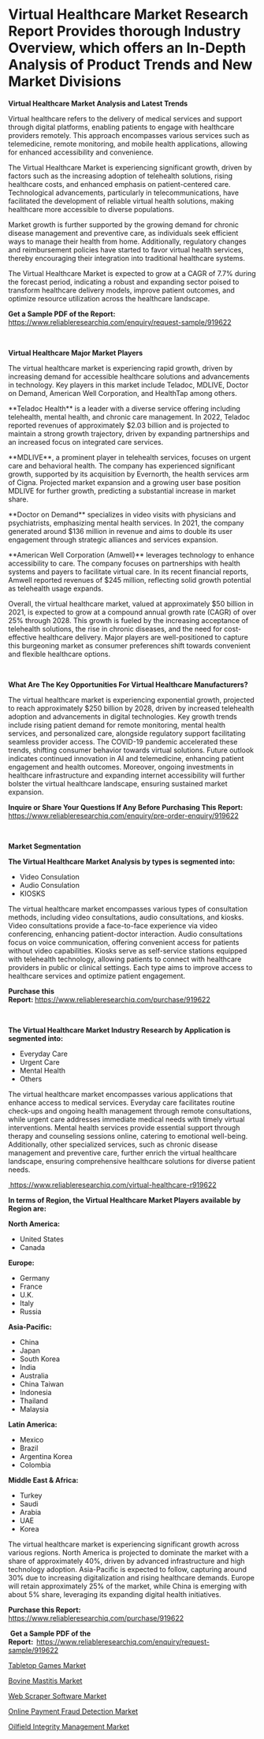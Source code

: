 <p><h1>Virtual Healthcare Market Research Report Provides thorough Industry Overview, which offers an In-Depth Analysis of Product Trends and New Market Divisions</h1></p><p><strong>Virtual Healthcare Market Analysis and Latest Trends</strong></p>
<p><p>Virtual healthcare refers to the delivery of medical services and support through digital platforms, enabling patients to engage with healthcare providers remotely. This approach encompasses various services such as telemedicine, remote monitoring, and mobile health applications, allowing for enhanced accessibility and convenience.</p><p>The Virtual Healthcare Market is experiencing significant growth, driven by factors such as the increasing adoption of telehealth solutions, rising healthcare costs, and enhanced emphasis on patient-centered care. Technological advancements, particularly in telecommunications, have facilitated the development of reliable virtual health solutions, making healthcare more accessible to diverse populations.</p><p>Market growth is further supported by the growing demand for chronic disease management and preventive care, as individuals seek efficient ways to manage their health from home. Additionally, regulatory changes and reimbursement policies have started to favor virtual health services, thereby encouraging their integration into traditional healthcare systems.</p><p>The Virtual Healthcare Market is expected to grow at a CAGR of 7.7% during the forecast period, indicating a robust and expanding sector poised to transform healthcare delivery models, improve patient outcomes, and optimize resource utilization across the healthcare landscape.</p></p>
<p><strong>Get a Sample PDF of the Report:&nbsp;</strong> <a href="https://www.reliableresearchiq.com/enquiry/request-sample/919622?utm_campaign=99&utm_medium=2&utm_source=Github&utm_content=ia&utm_term=07032025&utm_id=virtual-healthcare">https://www.reliableresearchiq.com/enquiry/request-sample/919622</a></p>
<p>&nbsp;</p>
<p><strong>Virtual Healthcare Major Market Players</strong></p>
<p><p>The virtual healthcare market is experiencing rapid growth, driven by increasing demand for accessible healthcare solutions and advancements in technology. Key players in this market include Teladoc, MDLIVE, Doctor on Demand, American Well Corporation, and HealthTap among others.</p><p>**Teladoc Health** is a leader with a diverse service offering including telehealth, mental health, and chronic care management. In 2022, Teladoc reported revenues of approximately $2.03 billion and is projected to maintain a strong growth trajectory, driven by expanding partnerships and an increased focus on integrated care services.</p><p>**MDLIVE**, a prominent player in telehealth services, focuses on urgent care and behavioral health. The company has experienced significant growth, supported by its acquisition by Evernorth, the health services arm of Cigna. Projected market expansion and a growing user base position MDLIVE for further growth, predicting a substantial increase in market share.</p><p>**Doctor on Demand** specializes in video visits with physicians and psychiatrists, emphasizing mental health services. In 2021, the company generated around $136 million in revenue and aims to double its user engagement through strategic alliances and services expansion.</p><p>**American Well Corporation (Amwell)** leverages technology to enhance accessibility to care. The company focuses on partnerships with health systems and payers to facilitate virtual care. In its recent financial reports, Amwell reported revenues of $245 million, reflecting solid growth potential as telehealth usage expands.</p><p>Overall, the virtual healthcare market, valued at approximately $50 billion in 2021, is expected to grow at a compound annual growth rate (CAGR) of over 25% through 2028. This growth is fueled by the increasing acceptance of telehealth solutions, the rise in chronic diseases, and the need for cost-effective healthcare delivery. Major players are well-positioned to capture this burgeoning market as consumer preferences shift towards convenient and flexible healthcare options.</p></p>
<p>&nbsp;</p>
<p><strong>What Are The Key Opportunities For Virtual Healthcare Manufacturers?</strong></p>
<p><p>The virtual healthcare market is experiencing exponential growth, projected to reach approximately $250 billion by 2028, driven by increased telehealth adoption and advancements in digital technologies. Key growth trends include rising patient demand for remote monitoring, mental health services, and personalized care, alongside regulatory support facilitating seamless provider access. The COVID-19 pandemic accelerated these trends, shifting consumer behavior towards virtual solutions. Future outlook indicates continued innovation in AI and telemedicine, enhancing patient engagement and health outcomes. Moreover, ongoing investments in healthcare infrastructure and expanding internet accessibility will further bolster the virtual healthcare landscape, ensuring sustained market expansion.</p></p>
<p><strong>Inquire or Share Your Questions If Any Before Purchasing This Report:</strong> <a href="https://www.reliableresearchiq.com/enquiry/pre-order-enquiry/919622?utm_campaign=99&utm_medium=2&utm_source=Github&utm_content=ia&utm_term=07032025&utm_id=virtual-healthcare">https://www.reliableresearchiq.com/enquiry/pre-order-enquiry/919622</a></p>
<p>&nbsp;</p>
<p><strong>Market Segmentation</strong></p>
<p><strong>The Virtual Healthcare Market Analysis by types is segmented into:</strong></p>
<p><ul><li>Video Consulation</li><li>Audio Consulation</li><li>KIOSKS</li></ul></p>
<p><p>The virtual healthcare market encompasses various types of consultation methods, including video consultations, audio consultations, and kiosks. Video consultations provide a face-to-face experience via video conferencing, enhancing patient-doctor interaction. Audio consultations focus on voice communication, offering convenient access for patients without video capabilities. Kiosks serve as self-service stations equipped with telehealth technology, allowing patients to connect with healthcare providers in public or clinical settings. Each type aims to improve access to healthcare services and optimize patient engagement.</p></p>
<p><strong>Purchase this Report:&nbsp;</strong><a href="https://www.reliableresearchiq.com/purchase/919622?utm_campaign=99&utm_medium=2&utm_source=Github&utm_content=ia&utm_term=07032025&utm_id=virtual-healthcare">https://www.reliableresearchiq.com/purchase/919622</a></p>
<p>&nbsp;</p>
<p><strong>The Virtual Healthcare Market Industry Research by Application is segmented into:</strong></p>
<p><ul><li>Everyday Care</li><li>Urgent Care</li><li>Mental Health</li><li>Others</li></ul></p>
<p><p>The virtual healthcare market encompasses various applications that enhance access to medical services. Everyday care facilitates routine check-ups and ongoing health management through remote consultations, while urgent care addresses immediate medical needs with timely virtual interventions. Mental health services provide essential support through therapy and counseling sessions online, catering to emotional well-being. Additionally, other specialized services, such as chronic disease management and preventive care, further enrich the virtual healthcare landscape, ensuring comprehensive healthcare solutions for diverse patient needs.</p></p>
<p><a href="https://www.reliableresearchiq.com/virtual-healthcare-r919622?utm_campaign=99&utm_medium=2&utm_source=Github&utm_content=ia&utm_term=07032025&utm_id=virtual-healthcare">&nbsp;https://www.reliableresearchiq.com/virtual-healthcare-r919622</a></p>
<p><strong>In terms of Region, the Virtual Healthcare Market Players available by Region are:</strong></p>
<p>
    <p> <strong> North America: </strong>
        <ul>
            <li>United States</li>
            <li>Canada</li>
        </ul>
        </p> 
    <p> <strong> Europe: </strong>
        <ul>
            <li>Germany</li>
            <li>France</li>
            <li>U.K.</li>
            <li>Italy</li>
            <li>Russia</li>
        </ul>
        </p> 
    <p> <strong> Asia-Pacific: </strong>
        <ul>
            <li>China</li>
            <li>Japan</li>
            <li>South Korea</li>
            <li>India</li>
            <li>Australia</li>
            <li>China Taiwan</li>
            <li>Indonesia</li>
            <li>Thailand</li>
            <li>Malaysia</li>
        </ul>
        </p> 
    <p> <strong> Latin America: </strong>
        <ul>
            <li>Mexico</li>
            <li>Brazil</li>
            <li>Argentina Korea</li>
            <li>Colombia</li>
        </ul>
        </p> 
    <p> <strong> Middle East & Africa: </strong>
        <ul>
            <li>Turkey</li>
            <li>Saudi</li>
            <li>Arabia</li>
            <li>UAE</li>
            <li>Korea</li>
        </ul>
    </p>
    </p>
<p><p>The virtual healthcare market is experiencing significant growth across various regions. North America is projected to dominate the market with a share of approximately 40%, driven by advanced infrastructure and high technology adoption. Asia-Pacific is expected to follow, capturing around 30% due to increasing digitalization and rising healthcare demands. Europe will retain approximately 25% of the market, while China is emerging with about 5% share, leveraging its expanding digital health initiatives.</p></p>
<p><strong>Purchase this Report: </strong><a href="https://www.reliableresearchiq.com/purchase/919622?utm_campaign=99&utm_medium=2&utm_source=Github&utm_content=ia&utm_term=07032025&utm_id=virtual-healthcare">https://www.reliableresearchiq.com/purchase/919622</a></p>
<p>&nbsp;<strong>Get a Sample PDF of the Report:&nbsp;&nbsp;</strong><a href="https://www.reliableresearchiq.com/enquiry/request-sample/919622?utm_campaign=99&utm_medium=2&utm_source=Github&utm_content=ia&utm_term=07032025&utm_id=virtual-healthcare">https://www.reliableresearchiq.com/enquiry/request-sample/919622</a></p>
<p><strong></strong></p>
<p><p><a href="https://github.com/danitkeavyx7/Market-Research-Report-List-1/blob/main/tabletop-games-market.md?utm_campaign=99&utm_medium=2&utm_source=Github&utm_content=ia&utm_term=07032025&utm_id=virtual-healthcare">Tabletop Games Market</a></p><p><a href="https://github.com/taffouasaoka/Market-Research-Report-List-1/blob/main/bovine-mastitis-market.md?utm_campaign=99&utm_medium=2&utm_source=Github&utm_content=ia&utm_term=07032025&utm_id=virtual-healthcare">Bovine Mastitis Market</a></p><p><a href="https://github.com/botocniveda/Market-Research-Report-List-1/blob/main/web-scraper-software-market.md?utm_campaign=99&utm_medium=2&utm_source=Github&utm_content=ia&utm_term=07032025&utm_id=virtual-healthcare">Web Scraper Software Market</a></p><p><a href="https://github.com/moorsdorak31/Market-Research-Report-List-1/blob/main/online-payment-fraud-detection-market.md?utm_campaign=99&utm_medium=2&utm_source=Github&utm_content=ia&utm_term=07032025&utm_id=virtual-healthcare">Online Payment Fraud Detection Market</a></p><p><a href="https://github.com/kuciakkukalo/Market-Research-Report-List-1/blob/main/oilfield-integrity-management-market.md?utm_campaign=99&utm_medium=2&utm_source=Github&utm_content=ia&utm_term=07032025&utm_id=virtual-healthcare">Oilfield Integrity Management Market</a></p></p>